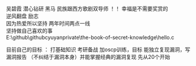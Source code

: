 吴碧霞  潜心钻研  黑马  民族跟西方歌剧双导师 ！！
幸福是不需要奖赏的  
逆风翻盘 励志  
因为热爱所以坚持    两年时间两点一线  
坚持做自己喜欢的事  
E:\github\githubcyuyanprivate\the-book-of-secret-knowledge\hello.c


目前自己的目标 ： 打基础知识 考研备战 
加oscp训练，目标 能独立复现漏洞，写漏洞报告
（不纠结于漏洞本身）并能掌握经典的漏洞复现 
先从20个开始
